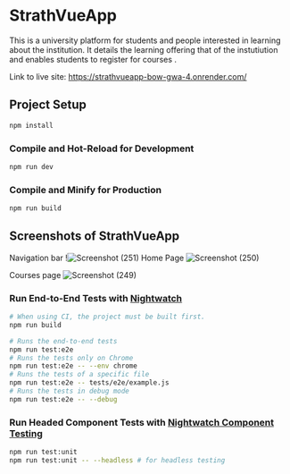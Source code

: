 # StrathVueApp
This is a university platform for students and people interested in learning about the institution. It details the learning offering that of the instutiution and enables students to register for courses .

Link to live site: https://strathvueapp-bow-gwa-4.onrender.com/
## Project Setup

```sh
npm install
```

### Compile and Hot-Reload for Development

```sh
npm run dev
```

### Compile and Minify for Production

```sh
npm run build
```

## Screenshots of StrathVueApp
Navigation bar
!![Screenshot (251)](https://github.com/bow-gwa/StrathVueApp-Bow-gwa/assets/151015273/531382da-bebf-4b6c-bc83-9b898d8caeec)
Home Page
![Screenshot (250)](https://github.com/bow-gwa/StrathVueApp-Bow-gwa/assets/151015273/82ca27bc-b7a3-4fe4-9898-c4b209ae5ff0)

Courses page
![Screenshot (249)](https://github.com/bow-gwa/StrathVueApp-Bow-gwa/assets/151015273/bb0f1512-b28c-4b66-b11d-d48604a77778)


### Run End-to-End Tests with [Nightwatch](https://nightwatchjs.org/)

```sh
# When using CI, the project must be built first.
npm run build

# Runs the end-to-end tests
npm run test:e2e
# Runs the tests only on Chrome
npm run test:e2e -- --env chrome
# Runs the tests of a specific file
npm run test:e2e -- tests/e2e/example.js
# Runs the tests in debug mode
npm run test:e2e -- --debug
```
    
### Run Headed Component Tests with [Nightwatch Component Testing](https://nightwatchjs.org/guide/component-testing/introduction.html)
  
```sh
npm run test:unit
npm run test:unit -- --headless # for headless testing
```
